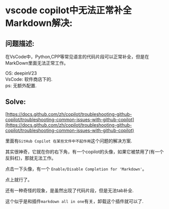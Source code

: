 # vscode copilot中无法正常补全Markdown解决:

## 问题描述:

在VsCode中，Python,CPP等常见语言的代码片段可以正常补全，但是在MarkDown里面无法正常工作。<br>

OS: deepinV23<br>
VsCode:  软件商店下的.<br>
ps: 无额外配置.<br>

## Solve:

[https://docs.github.com/zh/copilot/troubleshooting-github-copilot/troubleshooting-common-issues-with-github-copilot](https://docs.github.com/zh/copilot/troubleshooting-github-copilot/troubleshooting-common-issues-with-github-copilot)<br>

里面有`GitHub Copilot 在某些文件中不起作用`这个问题的解决方案.<br>

其实很神奇，它就在你的右下角，有一个copilot的头像，如果它被禁用了(有一个反斜杠)，那就无法工作。<br>

点击一下头像，有一个 `Enable/Disable Completion for 'Markdown'`。<br>

点上就行了。<br>


还有一种奇怪的现象，是虽然出现了代码片段，但是无法tab补全.<br>

这个似乎是和插件`markdown all in one`有关，卸载这个插件就可以了.<br>